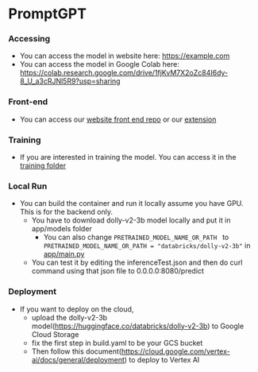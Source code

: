 # PromptGPT
### Accessing
- You can access the model in website here: https://example.com
- You can access the model in Google Colab here: https://colab.research.google.com/drive/1fjKvM7X2oZc84I6dy-8_U_a3cRJNl5R9?usp=sharing

### Front-end
- You can access our [website front end repo](https://github.com/arihanv/PromptGPT) or our [extension](https://github.com/arihanv/PromptGPT-Ext)

### Training
- If you are interested in training the model. You can access it in the [training folder](https://github.com/DanNguyenN/PromptGPT/tree/main/training)

### Local Run
- You can build the container and run it locally assume you have GPU. This is for the backend only. 
    - You have to download dolly-v2-3b model locally and put it in app/models folder
        - You can also change ```PRETRAINED_MODEL_NAME_OR_PATH ``` to ```PRETRAINED_MODEL_NAME_OR_PATH = "databricks/dolly-v2-3b"``` in [app/main.py](https://github.com/DanNguyenN/PromptGPT/blob/main/app/main.py)
    - You can test it by editing the inferenceTest.json and then do curl command using that json file to 0.0.0.0:8080/predict

### Deployment
- If you want to deploy on the cloud, 
    - upload the dolly-v2-3b model(https://huggingface.co/databricks/dolly-v2-3b) to Google Cloud Storage
    - fix the first step in build.yaml to be your GCS bucket
    - Then follow this document(https://cloud.google.com/vertex-ai/docs/general/deployment) to deploy to Vertex AI 
